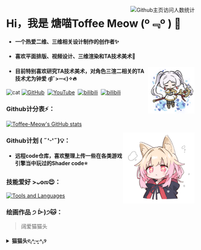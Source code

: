 <p>
<img align="right" src="https://count.getloli.com/@Toffee-Meow?name=Toffee-Meow&theme=rule34&padding=7&offset=0&align=top&scale=1&pixelated=1&darkmode=auto" alt="Github主页访问人数统计" title="猫娘版Github主页访问人数统计" />
</p>

# Hi，我是 煻喵Toffee Meow (º﹃º ) 👋
- #### 一个热爱二维、三维相关设计制作的创作者✨
- #### 喜欢平面排版、视频设计、三维渲染和TA技术美术🌱
<p>
<img align="right" src="image/芙芙-alpha.png" alt="fufu" title="fufu" width="25%" />
</p>

- #### 目前特别喜欢研究TA技术美术，对角色三渲二相关的TA技术尤为钟爱 ദ്ദി˶>𖥦<)✧🔥
<p>
<img src="https://github.com/user-attachments/assets/09845430-69f0-407a-a0bf-253f381d851d" alt="cat" title="cat gif" width="80" />
<a href="https://github.com/Toffee-Meow"><img src="https://img.shields.io/badge/GitHub-Toffee_Meow-grey?logo=github&labelColor=181717" alt="GitHub" title="GitHub profile" /></a>
&nbsp;<a href="https://www.youtube.com/@Toffee-Meow-li"><img src="https://img.shields.io/badge/YouTube-Toffee_Meow-FF0000?logo=youtube&logoColor=FF0000" alt="YouTube" title="YouTube space" /></a>
&nbsp;<a href="https://space.bilibili.com/297246694"><img src="https://img.shields.io/badge/bilibili-%E7%85%BB_%E5%96%B5-00A1D6?logo=bilibili" alt="bilibili" title="bilibili space" /></a>
&nbsp;<a href="https://space.bilibili.com/297246694"><img src="https://img.shields.io/badge/bilibili-%E7%85%BB_%E5%96%B5-FF69B4?logo=bilibili&logoColor=FF69B4&labelColor=191970" alt="bilibili" title="bilibili space" /></a>
</p>

### Github计分表⚡：
<p>
<a href="https://github.com/anuraghazra/github-readme-stats"><img src="https://github-readme-stats.vercel.app/api?username=Toffee-Meow&show_icons=true&theme=tokyonight" alt="Toffee-Meow's GitHub stats" title="Toffee-Meow's GitHub stats" /></a>
<!--
[![Toffee-Meow's GitHub stats](https://github-readme-stats.vercel.app/api?username=Toffee-Meow&show_icons=true&theme=tokyonight)](https://github.com/anuraghazra/github-readme-stats)
-->
</p>
<p>
<img align="right" src="image/迷迭猫猫-alpha.png" alt="阔爱猫猫头" title="阔爱猫猫头" width="38%" />
</p>

### Github计划 ( ˶'ᵕ'˶)💡：
- #### 远程code仓库，喜欢整理上传一些在各类游戏引擎当中玩过的Shader code⭐

### 技能爱好 >ᴗoಣ😍：
<p>
<a href="https://skillicons.dev"><img src="https://skillicons.dev/icons?i=ps,ai,pr,ae,blender,unity,unreal,html,cs,cpp,py,vscode,rider,git,md,notion,obsidian,github&perline=7" alt="Tools and Languages" title="Tools and Languages" /></a>
<!--
[![My Skills](https://skillicons.dev/icons?i=ps,ai,pr,ae,blender,unity,unreal,c,cs,cpp,py,vscode,rider,git,md,notion,obsidian,github&perline=7)](https://skillicons.dev)
-->
</p>

### 绘画作品 ੭ ᐕ)੭🐱：
<p>
<blockquote>
  阔爱猫猫头
</blockquote>
</p>
<p>
<details>
    <summary><b>猫猫头୧₍˄·͈༝·͈˄₎୨<b></summary>
    <p align="center">
    <img src="image/迷迭猫猫.png" alt="迷迭猫猫" title="迷迭猫猫" width="45%" /> <img src="image/Toffee Meow.png" alt="Toffee Meow" title="Toffee Meow" width="45%" />
    </p>
</details>
</p>